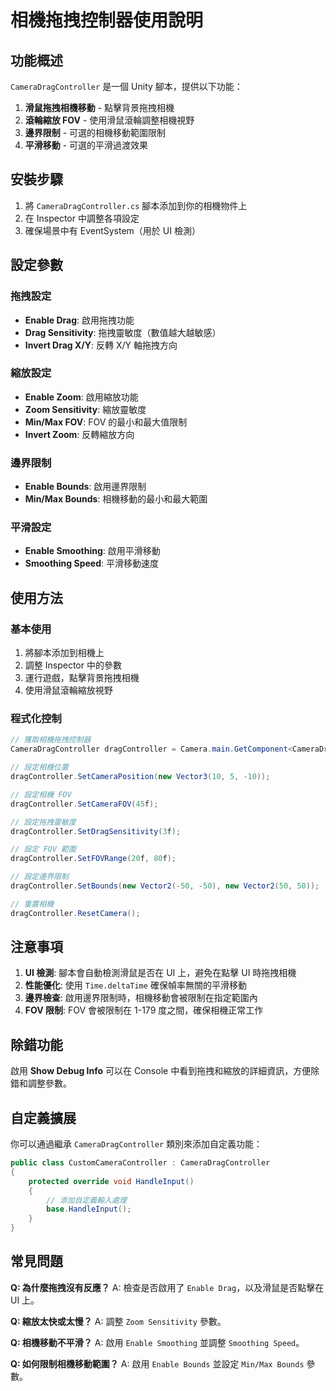 # 相機拖拽控制器使用說明

## 功能概述

`CameraDragController` 是一個 Unity 腳本，提供以下功能：

1. **滑鼠拖拽相機移動** - 點擊背景拖拽相機
2. **滾輪縮放 FOV** - 使用滑鼠滾輪調整相機視野
3. **邊界限制** - 可選的相機移動範圍限制
4. **平滑移動** - 可選的平滑過渡效果

## 安裝步驟

1. 將 `CameraDragController.cs` 腳本添加到你的相機物件上
2. 在 Inspector 中調整各項設定
3. 確保場景中有 EventSystem（用於 UI 檢測）

## 設定參數

### 拖拽設定
- **Enable Drag**: 啟用拖拽功能
- **Drag Sensitivity**: 拖拽靈敏度（數值越大越敏感）
- **Invert Drag X/Y**: 反轉 X/Y 軸拖拽方向

### 縮放設定
- **Enable Zoom**: 啟用縮放功能
- **Zoom Sensitivity**: 縮放靈敏度
- **Min/Max FOV**: FOV 的最小和最大值限制
- **Invert Zoom**: 反轉縮放方向

### 邊界限制
- **Enable Bounds**: 啟用邊界限制
- **Min/Max Bounds**: 相機移動的最小和最大範圍

### 平滑設定
- **Enable Smoothing**: 啟用平滑移動
- **Smoothing Speed**: 平滑移動速度

## 使用方法

### 基本使用
1. 將腳本添加到相機上
2. 調整 Inspector 中的參數
3. 運行遊戲，點擊背景拖拽相機
4. 使用滑鼠滾輪縮放視野

### 程式化控制
```csharp
// 獲取相機拖拽控制器
CameraDragController dragController = Camera.main.GetComponent<CameraDragController>();

// 設定相機位置
dragController.SetCameraPosition(new Vector3(10, 5, -10));

// 設定相機 FOV
dragController.SetCameraFOV(45f);

// 設定拖拽靈敏度
dragController.SetDragSensitivity(3f);

// 設定 FOV 範圍
dragController.SetFOVRange(20f, 80f);

// 設定邊界限制
dragController.SetBounds(new Vector2(-50, -50), new Vector2(50, 50));

// 重置相機
dragController.ResetCamera();
```

## 注意事項

1. **UI 檢測**: 腳本會自動檢測滑鼠是否在 UI 上，避免在點擊 UI 時拖拽相機
2. **性能優化**: 使用 `Time.deltaTime` 確保幀率無關的平滑移動
3. **邊界檢查**: 啟用邊界限制時，相機移動會被限制在指定範圍內
4. **FOV 限制**: FOV 會被限制在 1-179 度之間，確保相機正常工作

## 除錯功能

啟用 **Show Debug Info** 可以在 Console 中看到拖拽和縮放的詳細資訊，方便除錯和調整參數。

## 自定義擴展

你可以通過繼承 `CameraDragController` 類別來添加自定義功能：

```csharp
public class CustomCameraController : CameraDragController
{
    protected override void HandleInput()
    {
        // 添加自定義輸入處理
        base.HandleInput();
    }
}
```

## 常見問題

**Q: 為什麼拖拽沒有反應？**
A: 檢查是否啟用了 `Enable Drag`，以及滑鼠是否點擊在 UI 上。

**Q: 縮放太快或太慢？**
A: 調整 `Zoom Sensitivity` 參數。

**Q: 相機移動不平滑？**
A: 啟用 `Enable Smoothing` 並調整 `Smoothing Speed`。

**Q: 如何限制相機移動範圍？**
A: 啟用 `Enable Bounds` 並設定 `Min/Max Bounds` 參數。
